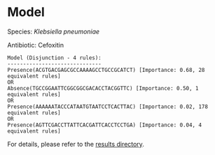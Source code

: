 
# Model

Species: *Klebsiella pneumoniae*

Antibiotic: Cefoxitin

```
Model (Disjunction - 4 rules):
------------------------------
Presence(ACGTGACGAGCGCCAAAAGCCTGCCGCATCT) [Importance: 0.68, 28 equivalent rules]
OR
Absence(TGCCGGAATTCGGCGGCGACACCTACGGTTC) [Importance: 0.50, 1 equivalent rules]
OR
Presence(AAAAAATACCCATAATGTAATCCTCACTTAC) [Importance: 0.02, 178 equivalent rules]
OR
Presence(AGTTCGACCTTATTCACGATTCACCTCCTGA) [Importance: 0.04, 4 equivalent rules]

```

For details, please refer to the [results directory](../../../../../results/scm_b/klebsiella%20pneumoniae/cefoxitin/repeat_9/).

